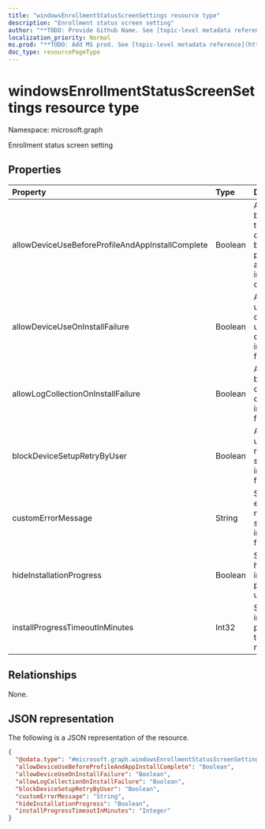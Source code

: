 ```yaml
---
title: "windowsEnrollmentStatusScreenSettings resource type"
description: "Enrollment status screen setting"
author: "**TODO: Provide Github Name. See [topic-level metadata reference](https://msgo.azurewebsites.net/add/document/guidelines/metadata.html#topic-level-metadata)**"
localization_priority: Normal
ms.prod: "**TODO: Add MS prod. See [topic-level metadata reference](https://msgo.azurewebsites.net/add/document/guidelines/metadata.html#topic-level-metadata)**"
doc_type: resourcePageType
---
```


# windowsEnrollmentStatusScreenSettings resource type

Namespace: microsoft.graph



Enrollment status screen setting

## Properties
|Property|Type|Description|
|:---|:---|:---|
|allowDeviceUseBeforeProfileAndAppInstallComplete|Boolean|Allow or block user to use device before profile and app installation complete|
|allowDeviceUseOnInstallFailure|Boolean|Allow the user to continue using the device on installation failure|
|allowLogCollectionOnInstallFailure|Boolean|Allow or block log collection on installation failure|
|blockDeviceSetupRetryByUser|Boolean|Allow the user to retry the setup on installation failure|
|customErrorMessage|String|Set custom error message to show upon installation failure|
|hideInstallationProgress|Boolean|Show or hide installation progress to user|
|installProgressTimeoutInMinutes|Int32|Set installation progress timeout in minutes|

## Relationships
None.

## JSON representation
The following is a JSON representation of the resource.
<!-- {
  "blockType": "resource",
  "@odata.type": "microsoft.graph.windowsEnrollmentStatusScreenSettings"
}
-->
``` json
{
  "@odata.type": "#microsoft.graph.windowsEnrollmentStatusScreenSettings",
  "allowDeviceUseBeforeProfileAndAppInstallComplete": "Boolean",
  "allowDeviceUseOnInstallFailure": "Boolean",
  "allowLogCollectionOnInstallFailure": "Boolean",
  "blockDeviceSetupRetryByUser": "Boolean",
  "customErrorMessage": "String",
  "hideInstallationProgress": "Boolean",
  "installProgressTimeoutInMinutes": "Integer"
}
```

